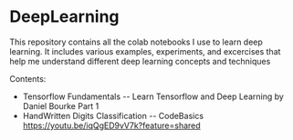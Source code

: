 # DeepLearning

This repository contains all the colab notebooks I use to learn deep learning. It includes various examples, experiments, and excercises that help me understand different deep learning concepts and techniques

Contents:
* Tensorflow Fundamentals -- Learn Tensorflow and Deep Learning by Daniel Bourke Part 1
* HandWritten Digits Classification -- CodeBasics
  https://youtu.be/iqQgED9vV7k?feature=shared
